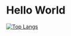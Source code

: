 # Hello World

[![Top Langs](https://github-readme-stats.vercel.app/api/top-langs/?username=EliasSelenius)](https://github.com/anuraghazra/github-readme-stats)
